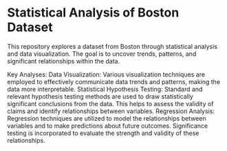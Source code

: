 # Statistical Analysis of Boston Dataset

This repository explores a dataset from Boston through statistical analysis and data visualization. The goal is to uncover trends, patterns, and significant relationships within the data.

Key Analyses:
Data Visualization: Various visualization techniques are employed to effectively communicate data trends and patterns, making the data more interpretable.
Statistical Hypothesis Testing: Standard and relevant hypothesis testing methods are used to draw statistically significant conclusions from the data. This helps to assess the validity of claims and identify relationships between variables.
Regression Analysis: Regression techniques are utilized to model the relationships between variables and to make predictions about future outcomes. Significance testing is incorporated to evaluate the strength and validity of these relationships.
